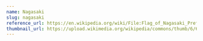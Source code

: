 ```yaml
---
name: Nagasaki
slug: nagasaki
reference_url: https://en.wikipedia.org/wiki/File:Flag_of_Nagasaki_Prefecture.svg
thumbnail_url: https://upload.wikimedia.org/wikipedia/commons/thumb/6/65/Flag_of_Nagasaki_Prefecture.svg/120px-Flag_of_Nagasaki_Prefecture.svg.png
---
```

